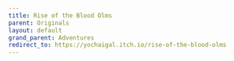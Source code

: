 ```yaml
---
title: Rise of the Blood Olms
parent: Originals
layout: default
grand_parent: Adventures
redirect_to: https://yochaigal.itch.io/rise-of-the-blood-olms
---
```


